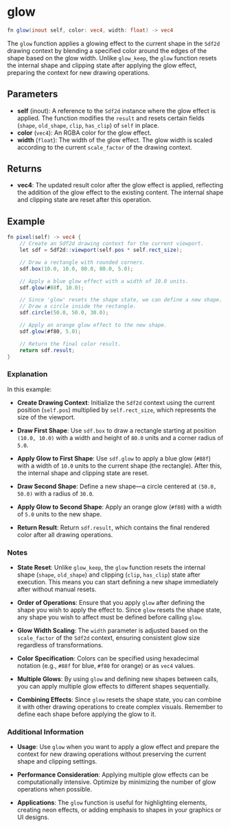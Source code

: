 # glow

```glsl
fn glow(inout self, color: vec4, width: float) -> vec4
```

The `glow` function applies a glowing effect to the current shape in the `Sdf2d` drawing context by blending a specified color around the edges of the shape based on the glow width. Unlike `glow_keep`, the `glow` function resets the internal shape and clipping state after applying the glow effect, preparing the context for new drawing operations.

## Parameters

- **self** (inout): A reference to the `Sdf2d` instance where the glow effect is applied. The function modifies the `result` and resets certain fields (`shape`, `old_shape`, `clip`, `has_clip`) of `self` in place.
- **color** (`vec4`): An RGBA color for the glow effect.
- **width** (`float`): The width of the glow effect. The glow width is scaled according to the current `scale_factor` of the drawing context.

## Returns

- **vec4**: The updated result color after the glow effect is applied, reflecting the addition of the glow effect to the existing content. The internal shape and clipping state are reset after this operation.

## Example

```glsl
fn pixel(self) -> vec4 {
    // Create an Sdf2d drawing context for the current viewport.
    let sdf = Sdf2d::viewport(self.pos * self.rect_size);

    // Draw a rectangle with rounded corners.
    sdf.box(10.0, 10.0, 80.0, 80.0, 5.0);

    // Apply a blue glow effect with a width of 10.0 units.
    sdf.glow(#88f, 10.0);

    // Since 'glow' resets the shape state, we can define a new shape.
    // Draw a circle inside the rectangle.
    sdf.circle(50.0, 50.0, 30.0);

    // Apply an orange glow effect to the new shape.
    sdf.glow(#f80, 5.0);

    // Return the final color result.
    return sdf.result;
}
```

### Explanation

In this example:

- **Create Drawing Context**: Initialize the `Sdf2d` context using the current position (`self.pos`) multiplied by `self.rect_size`, which represents the size of the viewport.

- **Draw First Shape**: Use `sdf.box` to draw a rectangle starting at position `(10.0, 10.0)` with a width and height of `80.0` units and a corner radius of `5.0`.

- **Apply Glow to First Shape**: Use `sdf.glow` to apply a blue glow (`#88f`) with a width of `10.0` units to the current shape (the rectangle). After this, the internal shape and clipping state are reset.

- **Draw Second Shape**: Define a new shape—a circle centered at `(50.0, 50.0)` with a radius of `30.0`.

- **Apply Glow to Second Shape**: Apply an orange glow (`#f80`) with a width of `5.0` units to the new shape.

- **Return Result**: Return `sdf.result`, which contains the final rendered color after all drawing operations.

### Notes

- **State Reset**: Unlike `glow_keep`, the `glow` function resets the internal shape (`shape`, `old_shape`) and clipping (`clip`, `has_clip`) state after execution. This means you can start defining a new shape immediately after without manual resets.

- **Order of Operations**: Ensure that you apply `glow` after defining the shape you wish to apply the effect to. Since `glow` resets the shape state, any shape you wish to affect must be defined before calling `glow`.

- **Glow Width Scaling**: The `width` parameter is adjusted based on the `scale_factor` of the `Sdf2d` context, ensuring consistent glow size regardless of transformations.

- **Color Specification**: Colors can be specified using hexadecimal notation (e.g., `#88f` for blue, `#f80` for orange) or as `vec4` values.

- **Multiple Glows**: By using `glow` and defining new shapes between calls, you can apply multiple glow effects to different shapes sequentially.

- **Combining Effects**: Since `glow` resets the shape state, you can combine it with other drawing operations to create complex visuals. Remember to define each shape before applying the glow to it.

### Additional Information

- **Usage**: Use `glow` when you want to apply a glow effect and prepare the context for new drawing operations without preserving the current shape and clipping settings.

- **Performance Consideration**: Applying multiple glow effects can be computationally intensive. Optimize by minimizing the number of glow operations when possible.

- **Applications**: The `glow` function is useful for highlighting elements, creating neon effects, or adding emphasis to shapes in your graphics or UI designs.
